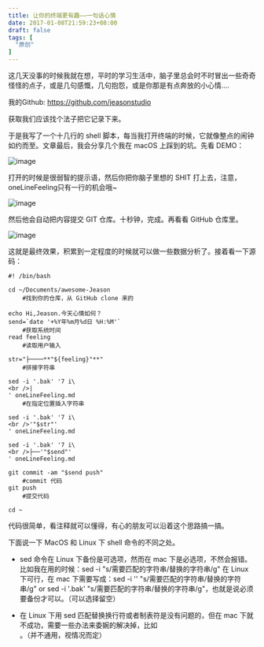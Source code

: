 ```yaml
---
title: 让你的终端更有趣——一句话心情
date: 2017-01-08T21:59:23+08:00
draft: false
tags: [
  "原创"
]
---
```


这几天没事的时候我就在想，平时的学习生活中，脑子里总会时不时冒出一些奇奇怪怪的点子，或是几句感慨，几句抱怨，或是你那是有点奔放的小心情....

<!--more-->

我的Github:  https://github.com/jeasonstudio

获取我们应该找个法子把它记录下来。

于是我写了一个十几行的 shell 脚本，每当我打开终端的时候，它就像整点的闹钟如约而至。文章最后，我会分享几个我在 macOS 上踩到的坑。先看 DEMO：

![image](https://user-images.githubusercontent.com/17971291/31884920-651bfb2e-b7b4-11e7-9dd6-7314f17f2db3.png)

打开的时候是很弱智的提示语，然后你把你脑子里想的 SHIT 打上去，注意，oneLineFeeling只有一行的机会哦~

![image](https://user-images.githubusercontent.com/17971291/31884929-6e863c56-b7b4-11e7-9dac-ad1aed77333e.png)

然后他会自动把内容提交 GIT 仓库。十秒钟，完成。再看看 GitHub 仓库里。

![image](https://user-images.githubusercontent.com/17971291/31884938-74b754ca-b7b4-11e7-89d6-a37a421dc4ce.png)

这就是最终效果，积累到一定程度的时候就可以做一些数据分析了。接着看一下源码：

```
#! /bin/bash

cd ~/Documents/awesome-Jeason
    #找到你的仓库，从 GitHub clone 来的

echo Hi,Jeason.今天心情如何？
send=`date '+%Y年%m月%d日 %H:%M'`
    #获取系统时间
read feeling
    #读取用户输入

str="├────**"${feeling}"**"
    #拼接字符串

sed -i '.bak' '7 i\
<br />|
' oneLineFeeling.md
    #在指定位置插入字符串

sed -i '.bak' '7 i\     
<br />'"$str"'
' oneLineFeeling.md

sed -i '.bak' '7 i\     
<br />├──'"$send"'
' oneLineFeeling.md

git commit -am "$send push"
    #commit 代码
git push
    #提交代码

cd ~

```

代码很简单，看注释就可以懂得，有心的朋友可以沿着这个思路搞一搞。

下面说一下 MacOS 和 Linux 下 shell 命令的不同之处。

- sed 命令在 Linux 下备份是可选项，然而在 mac 下是必选项，不然会报错。比如我在用的时候：sed -i "s/需要匹配的字符串/替换的字符串/g" 在 Linux 下可行，在 mac 下需要写成：sed -i '' "s/需要匹配的字符串/替换的字符串/g" or sed -i '.bak' "s/需要匹配的字符串/替换的字符串/g"，也就是说必须要备份才可以。（可以选择留空）

- 在 Linux 下用 sed 匹配替换换行符或者制表符是没有问题的，但在 mac 下就不成功，需要一些办法来委婉的解决掉，比如<br />。（并不通用，视情况而定）
